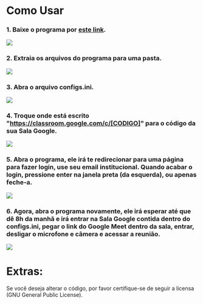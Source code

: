 # Como Usar

### 1. Baixe o programa por [este link](https://github.com/garrafielo/Bot-Gostoso999/releases).
<img src="https://imgur.com/GuX8t1a.jpg"/>

### 2. Extraia os arquivos do programa para uma pasta.
<img src="https://imgur.com/BRjUNc9.jpg"/>

### 3. Abra o arquivo configs.ini.
<img src="https://imgur.com/3y5ps9T.jpg"/>

### 4. Troque onde está escrito "https://classroom.google.com/c/[CODIGO]" para o código da sua Sala Google.
<img src="https://imgur.com/ab8qck7.jpg"/>

### 5. Abra o programa, ele irá te redirecionar para uma página para fazer login, use seu email institucional. Quando acabar o login, pressione enter na janela preta (da esquerda), ou apenas feche-a.
<img src="https://imgur.com/1RR8OIq.jpg"/>

### 6. Agora, abra o programa novamente, ele irá esperar até que dê 8h da manhã e irá entrar na Sala Google contida dentro do configs.ini, pegar o link do Google Meet dentro da sala, entrar, desligar o microfone e câmera e acessar a reunião.
<img src="https://imgur.com/8c4Lkw9.jpg"/>

<br>

# Extras:

Se você deseja alterar o código, por favor certifique-se de seguir a licensa (GNU General Public License).